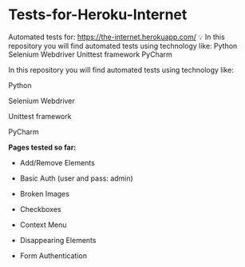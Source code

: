 # Tests-for-Heroku-Internet
Automated tests for: https://the-internet.herokuapp.com/  💡 In this repository you will find automated tests using technology like:  Python Selenium Webdriver Unittest framework PyCharm


In this repository you will find automated tests using technology like:

Python

Selenium Webdriver

Unittest framework

PyCharm
 
 
 **Pages tested so far:**
 
 - Add/Remove Elements

- Basic Auth (user and pass: admin)

- Broken Images

- Checkboxes

- Context Menu

- Disappearing Elements

- Form Authentication
